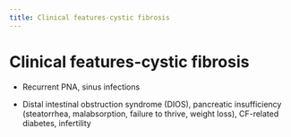 ```yaml
---
title: Clinical features-cystic fibrosis
---
```

# Clinical features-cystic fibrosis
* Recurrent PNA, sinus infections

* Distal intestinal obstruction syndrome (DIOS), pancreatic insufficiency (steatorrhea, malabsorption, failure to thrive, weight loss), CF-related diabetes, infertility


